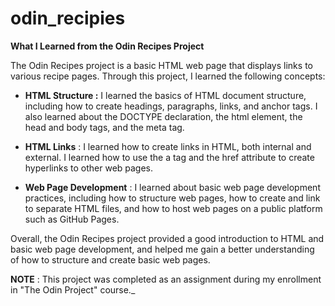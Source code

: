 # odin_recipies
**What I Learned from the Odin Recipes Project**

The Odin Recipes project is a basic HTML web page that displays links to various recipe pages. Through this project, I learned the following concepts:

- **HTML Structure :** I learned the basics of HTML document structure, including how to create headings, paragraphs, links, and anchor tags. I also learned about the DOCTYPE declaration, the html element, the head and body tags, and the meta tag.

- **HTML Links** : I learned how to create links in HTML, both internal and external. I learned how to use the a tag and the href attribute to create hyperlinks to other web pages.

- **Web Page Development** : I learned about basic web page development practices, including how to structure web pages, how to create and link to separate HTML files, and how to host web pages on a public platform such as GitHub Pages.

Overall, the Odin Recipes project provided a good introduction to HTML and basic web page development, and helped me gain a better understanding of how to structure and create basic web pages.

**NOTE** : This project was completed as an assignment during my enrollment in "The Odin Project" course._
